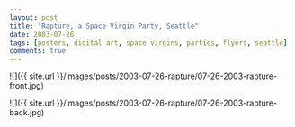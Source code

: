 ```yaml
---
layout: post
title: "Rapture, a Space Virgin Party, Seattle"
date: 2003-07-26
tags: [posters, digital art, space virgins, parties, flyers, seattle]
comments: true
---
```

![]({{ site.url }}/images/posts/2003-07-26-rapture/07-26-2003-rapture-front.jpg)

![]({{ site.url }}/images/posts/2003-07-26-rapture/07-26-2003-rapture-back.jpg)
